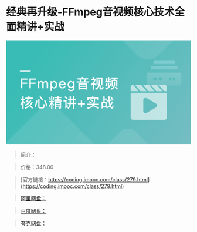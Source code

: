 # 经典再升级-FFmpeg音视频核心技术全面精讲+实战

![img](../../assets/5fd18b2209158a9405400304.png)

> 简介：

> 价格：348.00

> [官方链接：https://coding.imooc.com/class/279.html](https://coding.imooc.com/class/279.html)

> [阿里网盘：]()

> [百度网盘：]()

> [夸克网盘：]()
